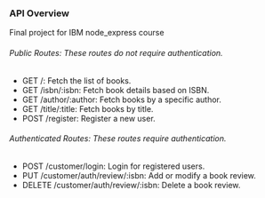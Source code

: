 ### API Overview

Final project for IBM node_express course

###### Public Routes: These routes do not require authentication.

- GET /: Fetch the list of books.
- GET /isbn/:isbn: Fetch book details based on ISBN.
- GET /author/:author: Fetch books by a specific author.
- GET /title/:title: Fetch books by title.
- POST /register: Register a new user.

###### Authenticated Routes: These routes require authentication.

- POST /customer/login: Login for registered users.
- PUT /customer/auth/review/:isbn: Add or modify a book review.
- DELETE /customer/auth/review/:isbn: Delete a book review.
